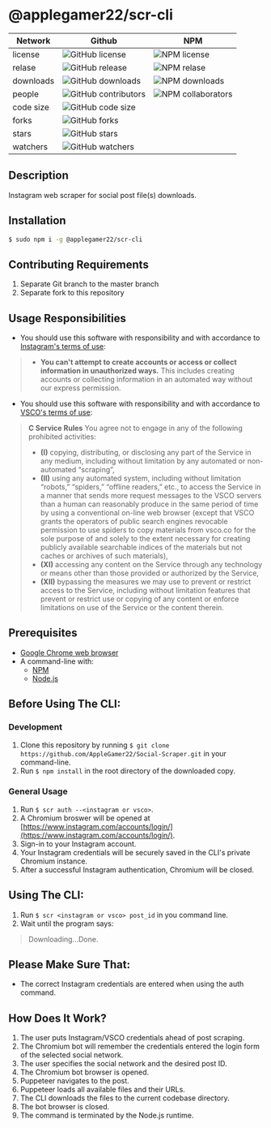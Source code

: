 # @applegamer22/scr-cli
|Network|Github|NPM|
|-|-|-|
|license|![GitHub license](https://img.shields.io/github/license/AppleGamer22/scr-cli?logo=github)|![NPM license](https://img.shields.io/npm/l/@applegamer22/scr-cli?logo=npm)|
|relase|![GitHub release](https://img.shields.io/github/v/release/AppleGamer22/scr-cli?logo=Github)|![NPM relase](https://img.shields.io/npm/v/@applegamer22/scr-cli?label=release&logo=npm)|
|downloads|![GitHub downloads](https://img.shields.io/github/downloads/AppleGamer22/scr-cli/total?&logo=github)|![NPM downloads](https://img.shields.io/npm/dt/@applegamer22/scr-cli?&logo=npm)|
|people|![GitHub contributors](https://img.shields.io/github/contributors/AppleGamer22/scr-cli?logo=github)|![NPM collaborators](https://img.shields.io/npm/collaborators/@applegamer22/scr-cli?label=collaborators&logo=npm)|
|code size|![GitHub code size](https://img.shields.io/github/languages/code-size/AppleGamer22/scr-cli?logo=GitHub)|
|forks|![GitHub forks](https://img.shields.io/github/forks/AppleGamer22/scr-cli?logo=github)|
|stars|![GitHub stars](https://img.shields.io/github/stars/AppleGamer22/scr-cli?logo=github)|
|watchers|![GitHub watchers](https://img.shields.io/github/watchers/AppleGamer22/scr-cli?logo=github)|
## Description
Instagram web scraper for social post file(s) downloads.
## Installation
```bash
$ sudo npm i -g @applegamer22/scr-cli
```
## Contributing Requirements
1. Separate Git branch to the master branch
2. Separate fork to this repository
## Usage Responsibilities
* You should use this software with responsibility and with accordance to [Instagram's terms of use](https://help.instagram.com/581066165581870):
> * **You can't attempt to create accounts or access or collect information in unauthorized ways.**
> This includes creating accounts or collecting information in an automated way without our express permission.
* You should use this software with responsibility and with accordance to [VSCO's terms of use](https://vsco.co/about/terms_of_use):
> **C Service Rules**
> You agree not to engage in any of the following prohibited activities:
> * **(I)** copying, distributing, or disclosing any part of the Service in any medium, including without limitation by any automated or non-automated “scraping”,
> * **(II)** using any automated system, including without limitation “robots,” “spiders,” “offline readers,” etc., to access the Service in a manner that sends more request messages to the VSCO servers than a human can reasonably produce in the same period of time by using a conventional on-line web browser (except that VSCO grants the operators of public search engines revocable permission to use spiders to copy materials from vsco.co for the sole purpose of and solely to the extent necessary for creating publicly available searchable indices of the materials but not caches or archives of such materials),
> * **(XI)** accessing any content on the Service through any technology or means other than those provided or authorized by the Service,
> * **(XII)** bypassing the measures we may use to prevent or restrict access to the Service, including without limitation features that prevent or restrict use or copying of any content or enforce limitations on use of the Service or the content therein.
## Prerequisites
* [Google Chrome web browser](https://www.google.com/chrome/)
* A command-line with:
  * [NPM](https://npmjs.com)
  * [Node.js](https://nodejs.org/)
## Before Using The CLI:
### Development
1. Clone this repository by running `$ git clone https://github.com/AppleGamer22/Social-Scraper.git` in your command-line.
2. Run `$ npm install` in the root directory of the downloaded copy.
### General Usage
1. Run `$ scr auth --<instagram or vsco>`.
2. A Chromium broswer will be opened at [https://www.instagram.com/accounts/login/](https://www.instagram.com/accounts/login/).
3. Sign-in to your Instagram account.
4. Your Instagram credentials will be securely saved in the CLI's private Chromium instance.
5. After a successful Instagram authentication, Chromium will be closed.
## Using The CLI:
1. Run `$ scr <instagram or vsco> post_id` in you command line.
2. Wait until the program says:
> Downloading...Done.
## Please Make Sure That:
* The correct Instagram credentials are entered when using the auth command.
## How Does It Work?
1. The user puts Instagram/VSCO credentials ahead of post scraping.
2. The Chromium bot will remember the credentials entered the login form of the selected social network.
3. The user specifies the social network and the desired post ID.
4. The Chromium bot browser is opened.
5. Puppeteer navigates to the post.
6. Puppeteer loads all available files and their URLs.
7. The CLI downloads the files to the current codebase directory.
8. The bot browser is closed.
9. The command is terminated by the Node.js runtime.
